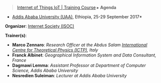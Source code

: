 > [Internet of Things IoT | Training Course](agenda.md) ▸ **Agenda**

* [Addis Ababa University (UAA)](http://www.aau.edu.et), Ethiopia, 25-29 September 2017*

**Organizer**: [Internet Society (ISOC)](https://www.internetsociety.org)

**Trainer(s)**:
* **Marco Zennaro**: *Research Officer at the Abdus Salam [International Centre for Theoretical Physics (ICTP)](https://www.ictp.it), Italy*
* **Franck Albinet**: *Geographical Information System and Data Consultant, France*
* **Dagmawi Lemma**: *Assistant Professor at Department of Computer Science, Addis Ababa University*
* **Nesredien Suleiman**: *Lecturer at Addis Ababa University*
